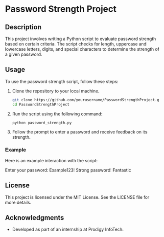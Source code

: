 # Password Strength Project

## Description

This project involves writing a Python script to evaluate password strength based on certain criteria. The script checks for length, uppercase and lowercase letters, digits, and special characters to determine the strength of a given password.

## Usage

To use the password strength script, follow these steps:

1. Clone the repository to your local machine.
    ```sh
    git clone https://github.com/yourusername/PasswordStrengthProject.git
    cd PasswordStrengthProject
    ```

2. Run the script using the following command:
    ```sh
    python password_strength.py
    ```

3. Follow the prompt to enter a password and receive feedback on its strength.

### Example

Here is an example interaction with the script:

Enter your password: Example123!
Strong password! Fantastic

## License

This project is licensed under the MIT License. See the LICENSE file for more details.

## Acknowledgments

- Developed as part of an internship at Prodigy InfoTech.
